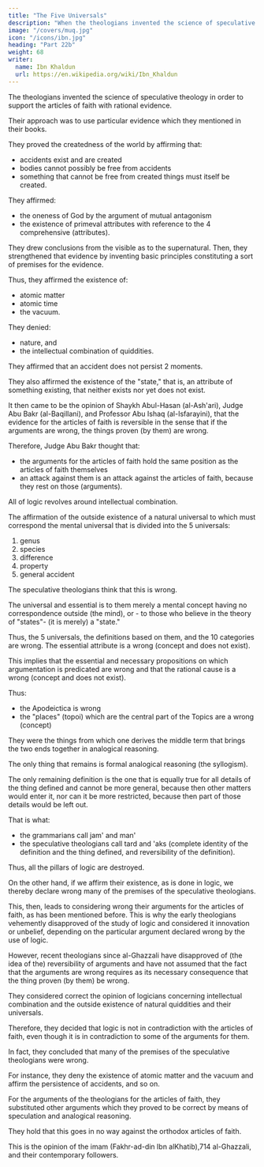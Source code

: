 ```yaml
---
title: "The Five Universals"
description: "When the theologians invented the science of speculative theology their approach was to use  particular evidence"
image: "/covers/muq.jpg"
icon: "/icons/ibn.jpg"
heading: "Part 22b"
weight: 68
writer:
  name: Ibn Khaldun
  url: https://en.wikipedia.org/wiki/Ibn_Khaldun
---
```



The theologians invented the science of speculative theology in order to support the articles of faith with rational evidence.

Their approach was to use particular evidence which they mentioned in their books. 

They proved the createdness of the world by affirming that:
- accidents exist and are created
- bodies cannot possibly be free from accidents
- something that cannot be free from created things must itself be created. 

<!-- 703  704-->
They affirmed:
- the oneness of God by the argument of mutual antagonism
- the existence of primeval attributes with reference to the 4 comprehensive (attributes). 

They drew conclusions from the visible as to the supernatural. Then, they strengthened that evidence by inventing basic principles constituting a sort of premises for the evidence.

<!-- There are other such arguments mentioned in their books.705 -->


Thus, they affirmed the existence of:
- atomic matter
- atomic time
- the vacuum.

They denied:
- nature, and
- the intellectual combination of quiddities. 

They affirmed that an accident does not persist 2 moments. <!-- 706 --> 

They also affirmed the existence of the "state," that is, an attribute of something existing, that neither exists nor yet does not exist. <!-- 707 --> 

<!-- They have still other basic principles upon which they have built their particular arguments. -->

It then came to be the opinion of Shaykh Abul-Hasan (al-Ash'ari), Judge Abu Bakr (al-Baqillani), and Professor Abu Ishaq (al-Isfarayini), that the evidence for the articles of faith is reversible in the sense that if the arguments are wrong, the things proven (by them) are wrong.<!-- 708 --> 

Therefore, Judge Abu Bakr thought that:
- the arguments for the articles of faith hold the same position as the articles of faith themselves 
- an attack against them is an attack against the articles of faith, because they rest on those (arguments).

All of logic revolves around intellectual combination. 

The affirmation of the outside existence of a natural universal to which must correspond the mental universal that is divided into the 5 universals:

1. genus
2. species
3. difference
4. property
5. general accident

The speculative theologians think that this is wrong.

The universal and essential is to them merely a mental concept having no correspondence outside (the mind), or - to those who believe in the theory of "states"- (it is merely) a "state."

Thus, the 5 universals, the definitions based on them, and the 10 categories are wrong. The essential attribute is a wrong (concept and does not exist). 

This implies that the essential and necessary propositions on which argumentation is predicated are wrong and that the rational cause is a wrong (concept and does not exist). 

Thus:
- the Apodeictica is wrong
- the "places" (topoi) which are the central part of the Topics are a wrong (concept)

They were the things from which one derives the middle term that brings the two ends together in analogical reasoning. 

The only thing that remains is formal analogical reasoning (the syllogism). 

<!-- 711 710 -->

The only remaining definition is the one that is equally true for all details of the thing defined and cannot be more general, because then other matters would enter it, nor can it be more restricted, because then part of those details would be left out.

That is what:
- the grammarians call jam' and man'
- the speculative theologians call tard and 'aks (complete identity of the definition and the thing defined, and reversibility of the definition). 

<!-- 712 -->

Thus, all the pillars of logic are destroyed. 

On the other hand, if we affirm their existence, as is done in logic, we thereby declare wrong many of the premises of the speculative theologians. 

This, then, leads to considering wrong their arguments for the articles of faith, as has been mentioned before. This is why the early theologians vehemently disapproved of the study of logic and considered it innovation or unbelief, depending on the particular argument declared wrong by the use of logic.

However, recent theologians since al-Ghazzali have disapproved of (the idea of the) reversibility of arguments and have not assumed that the fact that the arguments are wrong requires as its necessary consequence that the thing proven (by them) be wrong. 

They considered correct the opinion of logicians concerning intellectual combination and the outside existence of natural quiddities and their universals. 

Therefore, they decided that logic is not in contradiction with the articles of faith, even though it is in contradiction to some of the arguments for them. 

In fact, they concluded that many of the premises of the speculative theologians were wrong.

<!-- 713 -->
For instance, they deny the existence of atomic matter and the vacuum and affirm the persistence of accidents, and so on.

For the arguments of the theologians for the articles of faith, they substituted other arguments which they proved to be correct by means of speculation and analogical reasoning.

They hold that this goes in no way against the orthodox articles of faith.

This is the opinion of the imam (Fakhr-ad-din Ibn alKhatib),714 al-Ghazzali, and their contemporary followers.

<!-- This should be considered. The methods and sources used by religious
scholars to form their opinions should be understood.
God gives guidance and success to that which is correct.

 -->